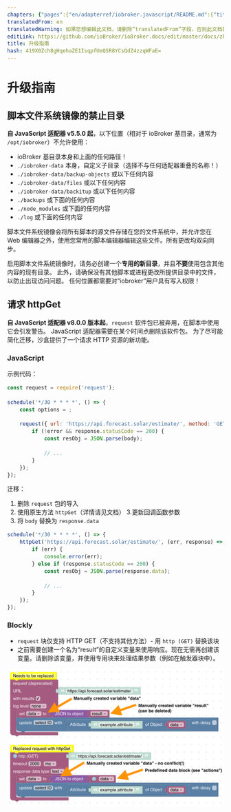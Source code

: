 ```yaml
---
chapters: {"pages":{"en/adapterref/iobroker.javascript/README.md":{"title":{"en":"ioBroker.javascript"},"content":"en/adapterref/iobroker.javascript/README.md"},"en/adapterref/iobroker.javascript/blockly.md":{"title":{"en":"Contents"},"content":"en/adapterref/iobroker.javascript/blockly.md"},"en/adapterref/iobroker.javascript/javascript.md":{"title":{"en":"no title"},"content":"en/adapterref/iobroker.javascript/javascript.md"},"en/adapterref/iobroker.javascript/upgrade-guide.md":{"title":{"en":"Upgrade guide"},"content":"en/adapterref/iobroker.javascript/upgrade-guide.md"}}}
translatedFrom: en
translatedWarning: 如果您想编辑此文档，请删除“translatedFrom”字段，否则此文档将再次自动翻译
editLink: https://github.com/ioBroker/ioBroker.docs/edit/master/docs/zh-cn/adapterref/iobroker.javascript/upgrade-guide.md
title: 升级指南
hash: 419X0Zch8gHqehaZE1IsqpfUeQSR8YCsQdZ4zzqWFaE=
---
```

# 升级指南
## 脚本文件系统镜像的禁止目录
**自 JavaScript 适配器 v5.5.0 起**，以下位置（相对于 ioBroker 基目录，通常为 `/opt/iobroker`）不允许使用：

* ioBroker 基目录本身和上面的任何路径！
* `./iobroker-data` 本身，自定义子目录（选择不与任何适配器重叠的名称！）
* `./iobroker-data/backup-objects` 或以下任何内容
* `./iobroker-data/files` 或以下任何内容
* `./iobroker-data/backitup` 或以下任何内容
* `./backups` 或下面的任何内容
* `./node_modules` 或下面的任何内容
* `./log` 或下面的任何内容

脚本文件系统镜像会将所有脚本的源文件存储在您的文件系统中，并允许您在 Web 编辑器之外，使用您常用的脚本编辑器编辑这些文件。所有更改均双向同步。

启用脚本文件系统镜像时，请务必创建一个**专用的新目录**，并且**不要**使用包含其他内容的现有目录。
此外，请确保没有其他脚本或进程更改所提供目录中的文件，以防止出现访问问题。
任何位置都需要对“iobroker”用户具有写入权限！

## 请求 httpGet
**自 JavaScript 适配器 v8.0.0 版本起**，`request` 软件包已被弃用，在脚本中使用它会引发警告。
JavaScript 适配器需要在某个时间点删除该软件包。
为了尽可能简化迁移，沙盒提供了一个请求 HTTP 资源的新功能。

### JavaScript
示例代码：

```js
const request = require('request');

schedule('*/30 * * * *', () => {
    const options = ;

    request({ url: 'https://api.forecast.solar/estimate/', method: 'GET' }, (error, response, body) => {
        if (!error && response.statusCode == 200) {
            const resObj = JSON.parse(body);

            // ...
        }
    });
});
```

迁移：

1. 删除 `request` 包的导入
2. 使用原生方法 `httpGet`（详情请见文档）
3.更新回调函数参数
4. 将 `body` 替换为 `response.data`

```js
schedule('*/30 * * * *', () => {
    httpGet('https://api.forecast.solar/estimate/', (err, response) => {
        if (err) {
            console.error(err);
        } else if (response.statusCode == 200) {
            const resObj = JSON.parse(response.data);

            // ...
        }
    });
});
```

### Blockly
- `request` 块仅支持 HTTP GET（不支持其他方法）- 用 `http (GET)` 替换该块
- 之前需要创建一个名为“result”的自定义变量来使用响应。现在无需再创建该变量。请删除该变量，并使用专用块来处理结果参数（例如在触发器块中）。

![Blockly 请求 httpGet](../../../en/adapterref/iobroker.javascript/img/upgrade-guide/request-httpGet.png)